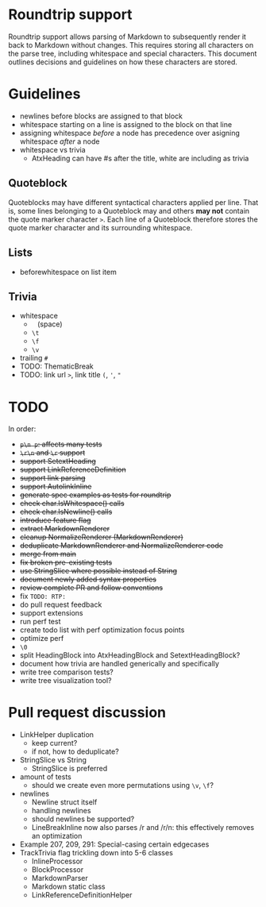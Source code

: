 # Roundtrip support
Roundtrip support allows parsing of Markdown to subsequently render it back to Markdown without changes. This requires storing all characters on the parse tree, including whitespace and special characters. This document outlines decisions and guidelines on how these characters are stored.

# Guidelines
- newlines before blocks are assigned to that block
- whitespace starting on a line is assigned to the block on that line
- assigning whitespace *before* a node has precedence over asigning whitespace *after* a node
- whitespace vs trivia
  - AtxHeading can have #s after the title, white are including as trivia

## Quoteblock
Quoteblocks may have different syntactical characters applied per line. That is, some lines belonging to a Quoteblock may and others **may not** contain the quote marker character `>`. Each line of a Quoteblock therefore stores the quote marker character and its surrounding whitespace.

## Lists
- beforewhitespace on list item

## Trivia
- whitespace
  - ` ` (space)
  - `\t`
  - `\f`
  - `\v`
- trailing `#`
- TODO: ThematicBreak
- TODO: link url `>`, link title `(`, `'`, `"`

# TODO
In order:
- ~~`p\n p`: affects many tests~~
- ~~`\r\n` and `\r` support~~
- ~~support SetextHeading~~
- ~~support LinkReferenceDefinition~~
- ~~support link parsing~~
- ~~support AutolinkInline~~
- ~~generate spec examples as tests for roundtrip~~
- ~~check char.IsWhitespace() calls~~
- ~~check char.IsNewline() calls~~
- ~~introduce feature flag~~
- ~~extract MarkdownRenderer~~
- ~~cleanup NormalizeRenderer (MarkdownRenderer)~~
- ~~deduplicate MarkdownRenderer and NormalizeRenderer code~~
- ~~merge from main~~
- ~~fix broken pre-existing tests~~
- ~~use StringSlice where possible instead of String~~
- ~~document newly added syntax properties~~
- ~~review complete PR and follow conventions~~
- fix `TODO: RTP: `
- do pull request feedback
- support extensions
- run perf test
- create todo list with perf optimization focus points
- optimize perf
- `\0`
- split HeadingBlock into AtxHeadingBlock and SetextHeadingBlock?
- document how trivia are handled generically and specifically
- write tree comparison tests?
- write tree visualization tool?

# Pull request discussion
- LinkHelper duplication
  - keep current?
  - if not, how to deduplicate?
- StringSlice vs String
  - StringSlice is preferred
- amount of tests
  - should we create even more permutations using `\v`, `\f`?
- newlines
  - Newline struct itself
  - handling newlines
  - should newlines be supported?
  - LineBreakInline now also parses /r and /r/n: this effectively removes an optimization
- Example 207, 209, 291: Special-casing certain edgecases
- TrackTrivia flag trickling down into 5-6 classes
  - InlineProcessor
  - BlockProcessor
  - MarkdownParser
  - Markdown static class
  - LinkReferenceDefinitionHelper
